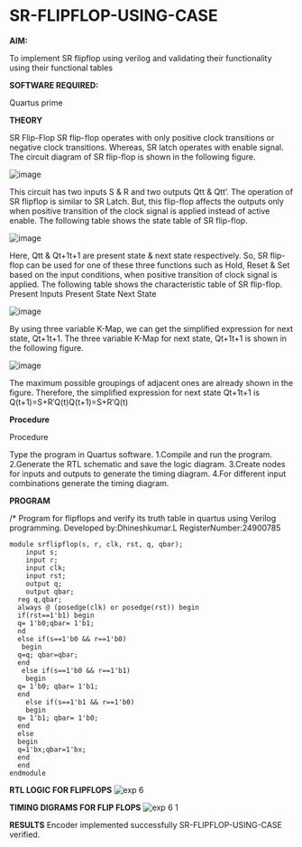 # SR-FLIPFLOP-USING-CASE

**AIM:**

To implement  SR flipflop using verilog and validating their functionality using their functional tables

**SOFTWARE REQUIRED:**

Quartus prime

**THEORY**

SR Flip-Flop SR flip-flop operates with only positive clock transitions or negative clock transitions. Whereas, SR latch operates with enable signal. The circuit diagram of SR flip-flop is shown in the following figure.

![image](https://github.com/naavaneetha/SR-FLIPFLOP-USING-CASE/assets/154305477/0f710028-ad52-4d3e-9276-8714cf023a25)

 
This circuit has two inputs S & R and two outputs Qtt & Qtt’. The operation of SR flipflop is similar to SR Latch. But, this flip-flop affects the outputs only when positive transition of the clock signal is applied instead of active enable. The following table shows the state table of SR flip-flop.

![image](https://github.com/naavaneetha/SR-FLIPFLOP-USING-CASE/assets/154305477/dabfc4f4-87e3-4cbc-9472-f89ee1b5ed30)

 
Here, Qtt & Qt+1t+1 are present state & next state respectively. So, SR flip-flop can be used for one of these three functions such as Hold, Reset & Set based on the input conditions, when positive transition of clock signal is applied. The following table shows the characteristic table of SR flip-flop. Present Inputs Present State Next State

![image](https://github.com/naavaneetha/SR-FLIPFLOP-USING-CASE/assets/154305477/dd90d16c-aec5-4290-a586-e2346b1e9eb5)

 
By using three variable K-Map, we can get the simplified expression for next state, Qt+1t+1. The three variable K-Map for next state, Qt+1t+1 is shown in the following figure.

![image](https://github.com/naavaneetha/SR-FLIPFLOP-USING-CASE/assets/154305477/473efad6-d70b-4ca7-aeb7-898bbfca319f)

 
The maximum possible groupings of adjacent ones are already shown in the figure. Therefore, the simplified expression for next state Qt+1t+1 is Q(t+1)=S+R′Q(t)Q(t+1)=S+R′Q(t)

**Procedure**

Procedure

Type the program in Quartus software.
1.Compile and run the program.
2.Generate the RTL schematic and save the logic diagram.
3.Create nodes for inputs and outputs to generate the timing diagram.
4.For different input combinations generate the timing diagram.

**PROGRAM**

/* Program for flipflops and verify its truth table in quartus using Verilog programming. 
Developed by:Dhineshkumar.L 
RegisterNumber:24900785

```
module srflipflop(s, r, clk, rst, q, qbar); 
    input s; 
    input r; 
    input clk; 
    input rst; 
    output q; 
    output qbar; 
  reg q,qbar; 
  always @ (posedge(clk) or posedge(rst)) begin 
  if(rst==1'b1) begin 
  q= 1'b0;qbar= 1'b1;
  nd 
  else if(s==1'b0 && r==1'b0) 
   begin 
  q=q; qbar=qbar; 
  end 
   else if(s==1'b0 && r==1'b1) 
    begin 
  q= 1'b0; qbar= 1'b1; 
  end 
    else if(s==1'b1 && r==1'b0) 
    begin 
  q= 1'b1; qbar= 1'b0; 
  end 
  else  
  begin 
  q=1'bx;qbar=1'bx; 
  end 
  end 
endmodule
```
**RTL LOGIC FOR FLIPFLOPS**
![exp 6](https://github.com/user-attachments/assets/064307bb-7169-4171-a635-dc7bd7e287b7)


**TIMING DIGRAMS FOR FLIP FLOPS**
![exp 6 1](https://github.com/user-attachments/assets/9445f73a-df80-4e1b-b477-a5e4e38eb8d6)



**RESULTS**
Encoder implemented successfully SR-FLIPFLOP-USING-CASE verified.

